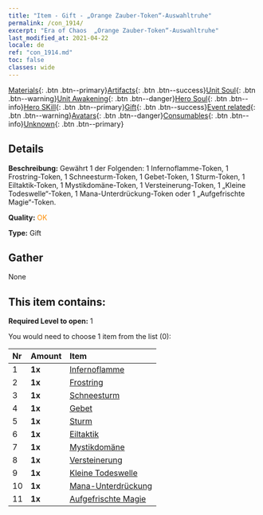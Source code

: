 ```yaml
---
title: "Item - Gift - „Orange Zauber-Token“-Auswahltruhe"
permalink: /con_1914/
excerpt: "Era of Chaos  „Orange Zauber-Token“-Auswahltruhe"
last_modified_at: 2021-04-22
locale: de
ref: "con_1914.md"
toc: false
classes: wide
---
```

 [Materials](/ItemsDE/){: .btn .btn--primary}[Artifacts](/ItemsDE/Artifacts/){: .btn .btn--success}[Unit Soul](/ItemsDE/UnitSoul/){: .btn .btn--warning}[Unit Awakening](/ItemsDE/UnitAwakening/){: .btn .btn--danger}[Hero Soul](/ItemsDE/HeroSoul/){: .btn .btn--info}[Hero SKill](/ItemsDE/HeroSkill/){: .btn .btn--primary}[Gift](/ItemsDE/Gift/){: .btn .btn--success}[Event related](/ItemsDE/Events/){: .btn .btn--warning}[Avatars](/ItemsDE/Avatars/){: .btn .btn--danger}[Consumables](/ItemsDE/Consumables/){: .btn .btn--info}[Unknown](/ItemsDE/Unknown/){: .btn .btn--primary}

## Details
 **Beschreibung:** Gewährt 1 der Folgenden: 1 Infernoflamme-Token, 1 Frostring-Token, 1 Schneesturm-Token, 1 Gebet-Token, 1 Sturm-Token, 1 Eiltaktik-Token, 1 Mystikdomäne-Token, 1 Versteinerung-Token, 1 „Kleine Todeswelle“-Token, 1 Mana-Unterdrückung-Token oder 1 „Aufgefrischte Magie“-Token.

 **Quality:** <span style="color: #FF8C00">OK</span>

 **Type:** Gift

## Gather

  None

## This item contains:

 **Required Level to open:** 1

 You would need to choose 1 item from the list (0):

  | Nr | Amount |     Item    |
  |:---|:-------|:------------|
  | 1 |  **1x** | [Infernoflamme](/de/Items/her_406/) |  | 
  | 2 |  **1x** | [Frostring](/de/Items/her_421/) |  | 
  | 3 |  **1x** | [Schneesturm](/de/Items/her_423/) |  | 
  | 4 |  **1x** | [Gebet](/de/Items/her_432/) |  | 
  | 5 |  **1x** | [Sturm](/de/Items/her_445/) |  | 
  | 6 |  **1x** | [Eiltaktik](/de/Items/her_450/) |  | 
  | 7 |  **1x** | [Mystikdomäne](/de/Items/her_470/) |  | 
  | 8 |  **1x** | [Versteinerung](/de/Items/her_471/) |  | 
  | 9 |  **1x** | [Kleine Todeswelle](/de/Items/her_456/) |  | 
  | 10 |  **1x** | [Mana-Unterdrückung](/de/Items/her_480/) |  | 
  | 11 |  **1x** | [Aufgefrischte Magie](/de/Items/her_482/) |  | 
